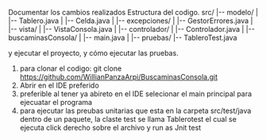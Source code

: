 Documentar los cambios realizados
Estructura del codigo. 
src/
|-- modelo/
|   |-- Tablero.java
|   |-- Celda.java
|
|-- excepciones/
|   |-- GestorErrores.java
|
|-- vista/
|   |-- VistaConsola.java
|
|-- controlador/
|   |-- Controlador.java
|
|-- buscaminasConsola/
|   |-- main.java
|
|-- pruebas/
    |-- TableroTest.java


y ejecutar el proyecto, y cómo ejecutar las pruebas.
1. para clonar el codigo: git clone https://github.com/WillianPanzaArpi/BuscaminasConsola.git
2. Abrir en el IDE preferido
3. preferible al tener ya abireto en el IDE selecionar el main principal para ejecuatar el programa
4. para ejecutar las preubas unitarias que esta en la carpeta src/test/java dentro de un paquete, la claste test se llama Tablerotest el cual se ejecuta click derecho sobre el archivo y run as Jnit test
